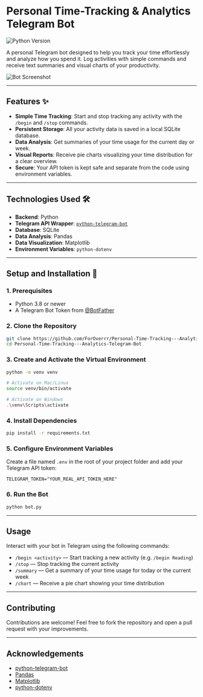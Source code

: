# Personal Time-Tracking & Analytics Telegram Bot

![Python Version](https://img.shields.io/badge/python-3.8+-blue.svg)

A personal Telegram bot designed to help you track your time effortlessly and analyze how you spend it. Log activities with simple commands and receive text summaries and visual charts of your productivity.

![Bot Screenshot](https://i.imgur.com/px3XRh7.png)

---

## Features ✨

- **Simple Time Tracking**: Start and stop tracking any activity with the `/begin` and `/stop` commands.
- **Persistent Storage**: All your activity data is saved in a local SQLite database.
- **Data Analysis**: Get summaries of your time usage for the current day or week.
- **Visual Reports**: Receive pie charts visualizing your time distribution for a clear overview.
- **Secure**: Your API token is kept safe and separate from the code using environment variables.

---

## Technologies Used 🛠️

- **Backend**: Python
- **Telegram API Wrapper**: [`python-telegram-bot`](https://github.com/python-telegram-bot/python-telegram-bot)
- **Database**: SQLite
- **Data Analysis**: Pandas
- **Data Visualization**: Matplotlib
- **Environment Variables**: `python-dotenv`

---

## Setup and Installation 🚀

### 1. Prerequisites

- Python 3.8 or newer
- A Telegram Bot Token from [@BotFather](https://t.me/BotFather)

### 2. Clone the Repository

```bash
git clone https://github.com/ForOverrr/Personal-Time-Tracking---Analytics-Telegram-Bot.git
cd Personal-Time-Tracking---Analytics-Telegram-Bot
```

### 3. Create and Activate the Virtual Environment

```bash
python -m venv venv

# Activate on Mac/Linux
source venv/bin/activate

# Activate on Windows
.\venv\Scripts\activate
```

### 4. Install Dependencies

```bash
pip install -r requirements.txt
```

### 5. Configure Environment Variables

Create a file named `.env` in the root of your project folder and add your Telegram API token:

```env
TELEGRAM_TOKEN="YOUR_REAL_API_TOKEN_HERE"
```

### 6. Run the Bot

```bash
python bot.py
```

---

## Usage

Interact with your bot in Telegram using the following commands:

- `/begin <activity>` — Start tracking a new activity (e.g. `/begin Reading`)
- `/stop` — Stop tracking the current activity
- `/summary` — Get a summary of your time usage for today or the current week
- `/chart` — Receive a pie chart showing your time distribution

---

## Contributing

Contributions are welcome! Feel free to fork the repository and open a pull request with your improvements.

---

## Acknowledgements

- [python-telegram-bot](https://github.com/python-telegram-bot/python-telegram-bot)
- [Pandas](https://pandas.pydata.org/)
- [Matplotlib](https://matplotlib.org/)
- [python-dotenv](https://github.com/theskumar/python-dotenv)
